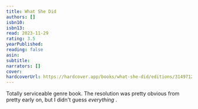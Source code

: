 ```yaml
---
title: What She Did
authors: []
isbn10:
isbn13:
read: 2023-11-29
rating: 3.5
yearPublished:
reading: false
asin:
subtitle:
narrators: []
cover:
hardcoverUrl: https://hardcover.app/books/what-she-did/editions/31497129
---
```

Totally serviceable genre book. The resolution was pretty obvious from pretty early on, but I didn't guess  _everything_ .

